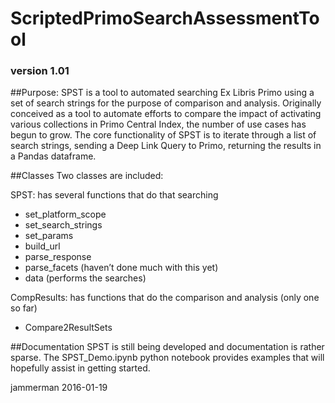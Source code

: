 # ScriptedPrimoSearchAssessmentTool
### version 1.01

##Purpose:
SPST is a tool to automated searching Ex Libris Primo using a set of search strings for the purpose of comparison and analysis. Originally conceived as a tool to automate efforts to compare the impact of activating various collections in Primo Central Index, the number of use cases has begun to grow. The core functionality of SPST is to iterate through a list of search strings, sending a Deep Link Query to Primo, returning the results in a Pandas dataframe.


##Classes
Two classes are included:

SPST: has several functions that do that searching

* 	set_platform_scope
* 	set_search_strings
* 	set_params
* 	build_url
* 	parse_response
* 	parse_facets (haven’t done much with this yet)
* 	data (performs the searches)

CompResults: has functions that do the comparison and analysis (only one so far)

* Compare2ResultSets

##Documentation
SPST is still being developed and documentation is rather sparse. The SPST_Demo.ipynb python notebook provides examples that will hopefully assist in getting started. 

jammerman
2016-01-19



  
